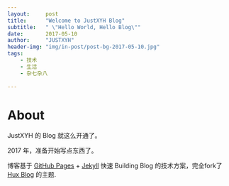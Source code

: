 ```yaml
---
layout:     post
title:      "Welcome to JustXYH Blog"
subtitle:   " \"Hello World, Hello Blog\""
date:       2017-05-10
author:     "JUSTXYH"
header-img: "img/in-post/post-bg-2017-05-10.jpg"
tags:
    - 技术
    - 生活
    - 杂七杂八
    
---
```


# About

JustXYH 的 Blog 就这么开通了。

2017 年，准备开始写点东西了。

博客基于 [GitHub Pages](https://pages.github.com/) + [Jekyll](http://jekyllrb.com/) 快速 Building Blog 的技术方案，完全fork了[Hux Blog](http://huangxuan.me/) 的主题.
